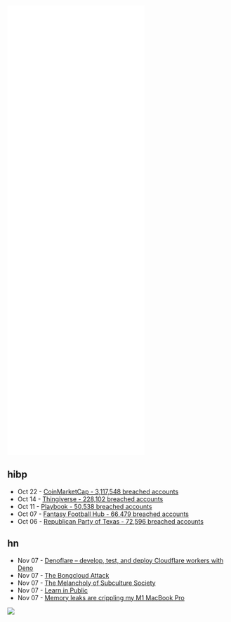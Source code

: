 ![Metrics](https://raw.githubusercontent.com/phixion/phixion/master/metrics.svg)

## hibp

<!--
for https://github.com/phixion/phixion/blob/main/.github/workflows/feeds.yml
-->
<!--START_SECTION:haveibeenpwnd-->
- Oct 22 - [CoinMarketCap - 3,117,548 breached accounts](https://haveibeenpwned.com/PwnedWebsites#CoinMarketCap)
- Oct 14 - [Thingiverse - 228,102 breached accounts](https://haveibeenpwned.com/PwnedWebsites#Thingiverse)
- Oct 11 - [Playbook - 50,538 breached accounts](https://haveibeenpwned.com/PwnedWebsites#Playbook)
- Oct 07 - [Fantasy Football Hub - 66,479 breached accounts](https://haveibeenpwned.com/PwnedWebsites#FantasyFootballHub)
- Oct 06 - [Republican Party of Texas - 72,596 breached accounts](https://haveibeenpwned.com/PwnedWebsites#RepublicanPartyOfTexas)
<!--END_SECTION:haveibeenpwnd-->

## hn

<!--
for https://github.com/phixion/phixion/blob/main/.github/workflows/feeds.yml
-->
<!--START_SECTION:hn-->
- Nov 07 - [Denoflare – develop, test, and deploy Cloudflare workers with Deno](https://denoflare.dev/)
- Nov 07 - [The Bongcloud Attack](https://www.chess.com/blog/ThummimS/the-bongcloud-attack)
- Nov 07 - [The Melancholy of Subculture Society](https://www.gwern.net/The-Melancholy-of-Subculture-Society)
- Nov 07 - [Learn in Public](https://www.swyx.io/learn-in-public/)
- Nov 07 - [Memory leaks are crippling my M1 MacBook Pro](https://www.macworld.com/article/549755/m1-macbook-app-memory-leaks-macos.html)
<!--END_SECTION:hn-->

<!--
for https://yhype.me
-->
![](https://hit.yhype.me/github/profile?user_id=13013670)
